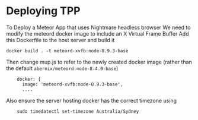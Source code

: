 # Deploying TPP
To Deploy a Meteor App that uses Nightmare headless browser 
We need to modify the meteord docker image to include an X Virtual Frame Buffer
Add this Dockerfile to the host server and build it

```
docker build . -t meteord-xvfb:node-8.9.3-base
```

Then change mup.js to refer to the newly created docker image (rather than the default `abernix/meteord:node-8.4.0-base`)


```
    docker: {
      image: 'meteord-xvfb:node-8.9.3-base',
      ....
```

Also ensure the server hosting docker has the correct timezone using

````
	sudo timedatectl set-timezone Australia/Sydney
````
